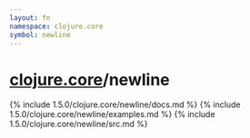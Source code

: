 ```yaml
---
layout: fn
namespace: clojure.core
symbol: newline
---
```


# [clojure.core](../)/newline

{% include 1.5.0/clojure.core/newline/docs.md %}
{% include 1.5.0/clojure.core/newline/examples.md %}
{% include 1.5.0/clojure.core/newline/src.md %}

